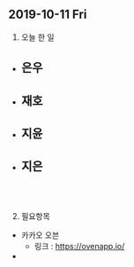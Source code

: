 ## 2019-10-11 Fri
1. 오늘 한 일
- 은우
  - 

- 재호
  - 

- 지윤
  - 
  
- 지은
  -

<br><br>

2. 필요항목
- 카카오 오븐
  - 링크 : https://ovenapp.io/
- 
